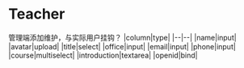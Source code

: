 # Teacher

管理端添加维护，与实际用户挂钩？ |column|type| |--|--| |name|input| |avatar|upload| |title|select| |office|input| |email|input| |phone|input| |course|multiselect| |introduction|textarea| |openid|bind|
